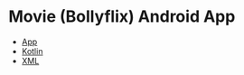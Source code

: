 # Movie (Bollyflix) Android App
- [App]()
- [Kotlin](https://github.com/RISHABH12005/Movie-App/blob/main/app/src/main/java/com/example/movie/MainActivity.kt)
- [XML](https://github.com/RISHABH12005/Movie-App/blob/main/app/src/main/AndroidManifest.xml)
